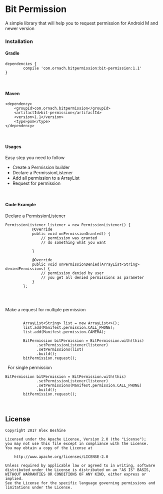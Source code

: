 # Bit Permission
 A simple library that will help you to request permission for Android M and newer version
 &nbsp;
 &nbsp;

### Installation

#### Gradle 

```
dependencies {
        compile 'com.ornach.bitpermission:bit-permission:1.1'
}
```

&nbsp;
#### Maven

```
<dependency>
    <groupId>com.ornach.bitpermission</groupId>    
    <artifactId>bit-permission</artifactId>
    <version>1.1</version>
    <type>pom</type> 
</dependency>
```

&nbsp;
#### Usages

Easy step you need to follow
- Create a Permission builder
- Declare a PermissionListener
- Add all permission to a ArrayList<String>
- Request for permission


&nbsp;
&nbsp;
&nbsp;
#### Code Example

Declare a PermissionListener
```
PermissionListener listener = new PermissionListener() {
			@Override
			public void onPermissionGranted() {
				// permission was granted
				// do something what you want
				
			}

			@Override
			public void onPermissionDenied(ArrayList<String> deniedPermissions) {
				// permission denied by user
				// you get all denied permissions as parameter
			}
		};
		
```
&nbsp;

Make a request for multiple permission
```
		
		ArrayList<String> list = new ArrayList<>();
		list.add(Manifest.permission.CALL_PHONE);
		list.add(Manifest.permission.CAMERA);

		BitPermission bitPermission = BitPermission.with(this)
			  .setPermissionListener(listener)
			  .setPermissions(list)
			  .build();
		bitPermission.request();

```

&nbsp;
For single permission
```
BitPermission bitPermission = BitPermission.with(this)
			  .setPermissionListener(listener)
			  .setPermissions(Manifest.permission.CALL_PHONE)
			  .build();
		bitPermission.request();
```


&nbsp;
&nbsp;
## License
    Copyright 2017 Alex Beshine
    
    Licensed under the Apache License, Version 2.0 (the "License");
    you may not use this file except in compliance with the License.
    You may obtain a copy of the License at

        http://www.apache.org/licenses/LICENSE-2.0

    Unless required by applicable law or agreed to in writing, software
    distributed under the License is distributed on an "AS IS" BASIS,
    WITHOUT WARRANTIES OR CONDITIONS OF ANY KIND, either express or implied.
    See the License for the specific language governing permissions and limitations under the License.
